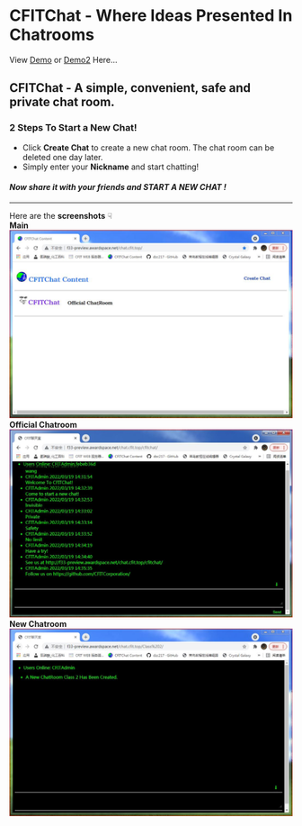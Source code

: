 # CFITChat - Where Ideas Presented In Chatrooms  #
View [Demo](http://f33-preview.awardspace.net/chat.cfit.top/ "Demo")
or [Demo2](http://cfit.epizy.com/ "Demo2") Here...     

## CFITChat - A simple, convenient, safe and private chat room. ##  
### **2 Steps To Start a New Chat!** ####  
+ Click **Create Chat** to create a new chat room. The chat room can be deleted one day later. 
+ Simply enter your **Nickname** and start chatting!   
#### *Now share it with your friends and **START A NEW CHAT** !* ####   
---
Here are the **screenshots** ☟  
**Main**  
![Main](https://raw.githubusercontent.com/CFITCorporation/CFITchat/main/screenshot-1.JPG "Main")
**Official Chatroom**  
![Official Chatroom](https://raw.githubusercontent.com/CFITCorporation/CFITchat/main/screenshot-2.JPG "Official Chatroom")  
**New Chatroom**  
![New Chatroom](https://raw.githubusercontent.com/CFITCorporation/CFITchat/main/screenshot-3.JPG "New Chatroom")  

